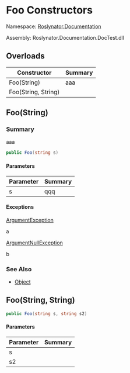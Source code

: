 # Foo Constructors

Namespace: [Roslynator.Documentation](../../README.md)

Assembly: Roslynator\.Documentation\.DocTest\.dll

## Overloads

| Constructor | Summary |
| ----------- | ------- |
| Foo\(String\) | aaa |
| Foo\(String, String\) | |

## Foo\(String\)

### Summary

aaa

```csharp
public Foo(string s)
```

#### Parameters

| Parameter | Summary |
| --------- | ------- |
| s | qqq |


#### Exceptions

[ArgumentException](https://docs.microsoft.com/en-us/dotnet/api/system.argumentexception)

a

[ArgumentNullException](https://docs.microsoft.com/en-us/dotnet/api/system.argumentnullexception)

b

### See Also

* [Object](https://docs.microsoft.com/en-us/dotnet/api/system.object)

## Foo\(String, String\)

```csharp
public Foo(string s, string s2)
```

#### Parameters

| Parameter | Summary |
| --------- | ------- |
| s | |
| s2 | |


